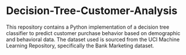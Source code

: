# Decision-Tree-Customer-Analysis
This repository contains a Python implementation of a decision tree classifier to predict customer purchase behavior based on demographic and behavioral data. The dataset used is sourced from the UCI Machine Learning Repository, specifically the Bank Marketing dataset.
